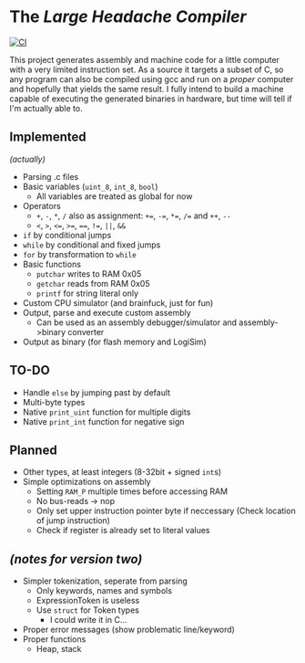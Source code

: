 # The _Large Headache Compiler_

[![CI](https://github.com/Ryz3D/LHC/actions/workflows/main.yml/badge.svg)](https://github.com/Ryz3D/LHC/actions/workflows/main.yml)

This project generates assembly and machine code for a little computer with a very limited instruction set. As a source it targets a subset of C, so any program can also be compiled using gcc and run on a _proper_ computer and hopefully that yields the same result.
I fully intend to build a machine capable of executing the generated binaries in hardware, but time will tell if I'm actually able to.

## Implemented

_(actually)_

- Parsing .c files
- Basic variables (`uint_8`, `int_8`, `bool`)
  - All variables are treated as global for now
- Operators
  - `+`, `-`, `*`, `/` also as assignment: `+=`, `-=`, `*=`, `/=` and `++`, `--`
  - `<`, `>`, `<=`, `>=`, `==`, `!=`, `||`, `&&`
- `if` by conditional jumps
- `while` by conditional and fixed jumps
- `for` by transformation to `while`
- Basic functions
  - `putchar` writes to RAM 0x05
  - `getchar` reads from RAM 0x05
  - `printf` for string literal only
- Custom CPU simulator (and brainfuck, just for fun)
- Output, parse and execute custom assembly
  - Can be used as an assembly debugger/simulator and assembly->binary converter
- Output as binary (for flash memory and LogiSim)

## TO-DO

- Handle `else` by jumping past by default
- Multi-byte types
- Native `print_uint` function for multiple digits
- Native `print_int` function for negative sign

## Planned

- Other types, at least integers (8-32bit + signed `int`s)
- Simple optimizations on assembly
  - Setting `RAM_P` multiple times before accessing RAM
  - No bus-reads -> nop
  - Only set upper instruction pointer byte if neccessary (Check location of jump instruction)
  - Check if register is already set to literal values

## _(notes for version two)_

- Simpler tokenization, seperate from parsing
  - Only keywords, names and symbols
  - ExpressionToken is useless
  - Use `struct` for Token types
    - I could write it in C...
- Proper error messages (show problematic line/keyword)
- Proper functions
  - Heap, stack
